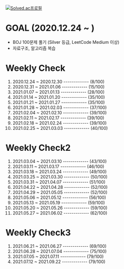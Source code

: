 [![Solved.ac프로필](http://mazassumnida.wtf/api/v2/generate_badge?boj=january)](https://solved.ac/january)

#  GOAL (2020.12.24 ~ )
<ul>
  <li>
    BOJ 100문제 풀기 (Silver 등급, LeetCode Medium 이상)
  </li>
  <li>
    자료구조, 알고리즘 복습
  </li>
</ul>

#  Weekly Check
<ol>
  <li>
    2020.12.24 ~ 2020.12.30 ------------- (8/100)
  </li>
    <li>
    2020.12.31 ~ 2021.01.06 ------------- (15/100)
  </li>
  <li>
    2021.01.07 ~ 2021.01.13 ------------- (28/100)
  </li>
  <li>
    2021.01.14 ~ 2021.01.20 ------------- (35/100)
  </li>
    <li>
    2021.01.21 ~ 2021.01.27 ------------- (35/100)
  </li>
  <li>
    2021.01.28 ~ 2021.02.03 ------------- (37/100)
  </li>
    <li>
    2021.02.04 ~ 2021.02.10 ------------- (39/100)
  </li>
  <li>
    2021.02.11 ~ 2021.02.17 ------------- (39/100)
  </li>
  <li>
    2021.02.18 ~ 2021.02.24 ------------- (39/100)
  </li>
  <li>
    2021.02.25 ~ 2021.03.03 ------------- (40/100)
  </li>
</ol>

#  Weekly Check2
<ol>
  <li>
    2021.03.04 ~ 2021.03.10 ------------- (43/100)
  </li>
  <li>
    2021.03.11 ~ 2021.03.17 ------------- (46/100)
  </li>
  <li>
    2021.03.18 ~ 2021.03.24 ------------- (49/100)
  </li>
  <li>
    2021.03.25 ~ 2021.03.30 ------------- (50/100)
  </li>
  <li>
    2021.03.31 ~ 2021.04.07 ------------- (51/100)
  </li>
  <li>
    2021.04.22 ~ 2021.04.28 ------------- (52/100)
  </li>
  <li>
    2021.04.29 ~ 2021.05.05 ------------- (52/100)
  </li>
  <li>
    2021.05.06 ~ 2021.05.12 ------------- (56/100)
  </li>
  <li>
    2021.05.13 ~ 2021.05.19 ------------- (59/100)
  </li>
  <li>
    2021.05.20 ~ 2021.05.26 ------------- (59/100)
  </li>
  <li>
    2021.05.27 ~ 2021.06.02 ------------- (62/100)
  </li>
</ol>

#  Weekly Check3
<ol>
  <li>
    2021.06.21 ~ 2021.06.27 ------------- (69/100)
  </li>
  <li>
    2021.06.28 ~ 2021.07.04 ------------- (75/100)
  </li>
  <li>
    2021.07.05 ~ 2021.07.11 ------------- (79/100)
  </li>
  <li>
    2021.07.12 ~ 2021.09.22 ------------- (79/100)
  </li>
</ol>
